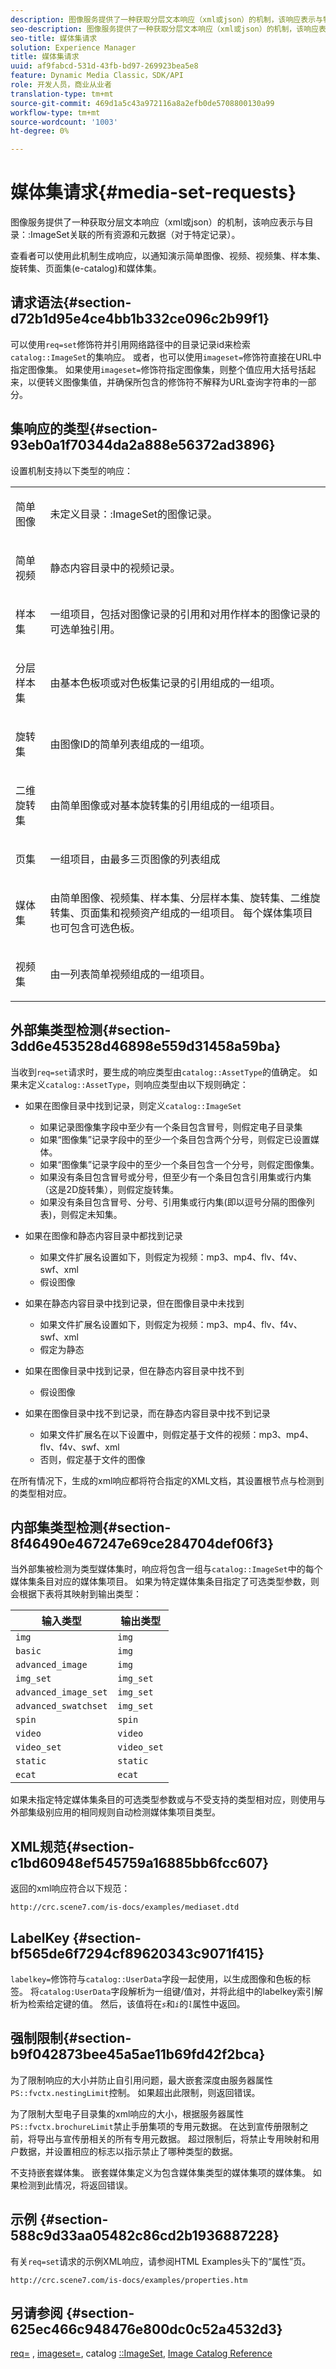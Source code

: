 ```yaml
---
description: 图像服务提供了一种获取分层文本响应（xml或json）的机制，该响应表示与特定记录的目录ImageSet关联的所有资源和元数据。
seo-description: 图像服务提供了一种获取分层文本响应（xml或json）的机制，该响应表示与特定记录的目录ImageSet关联的所有资源和元数据。
seo-title: 媒体集请求
solution: Experience Manager
title: 媒体集请求
uuid: af9fabcd-531d-43fb-bd97-269923bea5e8
feature: Dynamic Media Classic，SDK/API
role: 开发人员，商业从业者
translation-type: tm+mt
source-git-commit: 469d1a5c43a972116a8a2efb0de5708800130a99
workflow-type: tm+mt
source-wordcount: '1003'
ht-degree: 0%

---
```



# 媒体集请求{#media-set-requests}

图像服务提供了一种获取分层文本响应（xml或json）的机制，该响应表示与目录：:ImageSet关联的所有资源和元数据（对于特定记录）。

查看者可以使用此机制生成响应，以通知演示简单图像、视频、视频集、样本集、旋转集、页面集(e-catalog)和媒体集。

## 请求语法{#section-d72b1d95e4ce4bb1b332ce096c2b99f1}

可以使用`req=set`修饰符并引用网络路径中的目录记录id来检索`catalog::ImageSet`的集响应。 或者，也可以使用`imageset=`修饰符直接在URL中指定图像集。 如果使用`imageset=`修饰符指定图像集，则整个值应用大括号括起来，以便转义图像集值，并确保所包含的修饰符不解释为URL查询字符串的一部分。

## 集响应的类型{#section-93eb0a1f70344da2a888e56372ad3896}

设置机制支持以下类型的响应：

<table id="simpletable_3718A93699F64805A41BC8A24D7962D2"> 
 <tr class="strow"> 
  <td class="stentry"> <p>简单图像 </p></td> 
  <td class="stentry"> <p>未定义<span class="codeph">目录：:ImageSet</span>的图像记录。 </p></td> 
 </tr> 
 <tr class="strow"> 
  <td class="stentry"> <p>简单视频 </p></td> 
  <td class="stentry"> <p>静态内容目录中的视频记录。 </p></td> 
 </tr> 
 <tr class="strow"> 
  <td class="stentry"> <p>样本集 </p></td> 
  <td class="stentry"> <p>一组项目，包括对图像记录的引用和对用作样本的图像记录的可选单独引用。 </p></td> 
 </tr> 
 <tr class="strow"> 
  <td class="stentry"> <p>分层样本集 </p></td> 
  <td class="stentry"> <p>由基本色板项或对色板集记录的引用组成的一组项。 </p></td> 
 </tr> 
 <tr class="strow"> 
  <td class="stentry"> <p>旋转集 </p></td> 
  <td class="stentry"> <p>由图像ID的简单列表组成的一组项。 </p></td> 
 </tr> 
 <tr class="strow"> 
  <td class="stentry"> <p>二维旋转集 </p></td> 
  <td class="stentry"> <p>由简单图像或对基本旋转集的引用组成的一组项目。 </p></td> 
 </tr> 
 <tr class="strow"> 
  <td class="stentry"> <p>页集 </p></td> 
  <td class="stentry"> <p>一组项目，由最多三页图像的列表组成 </p></td> 
 </tr> 
 <tr class="strow"> 
  <td class="stentry"> <p>媒体集 </p></td> 
  <td class="stentry"> <p>由简单图像、视频集、样本集、分层样本集、旋转集、二维旋转集、页面集和视频资产组成的一组项目。 每个媒体集项目也可包含可选色板。 </p></td> 
 </tr> 
 <tr class="strow"> 
  <td class="stentry"> <p>视频集 </p></td> 
  <td class="stentry"> <p>由一列表简单视频组成的一组项目。 </p></td> 
 </tr> 
</table>

## 外部集类型检测{#section-3dd6e453528d46898e559d31458a59ba}

当收到`req=set`请求时，要生成的响应类型由`catalog::AssetType`的值确定。 如果未定义`catalog::AssetType`，则响应类型由以下规则确定：

* 如果在图像目录中找到记录，则定义`catalog::ImageSet`

   * 如果记录图像集字段中至少有一个条目包含冒号，则假定电子目录集
   * 如果“图像集”记录字段中的至少一个条目包含两个分号，则假定已设置媒体。
   * 如果“图像集”记录字段中的至少一个条目包含一个分号，则假定图像集。
   * 如果没有条目包含冒号或分号，但至少有一个条目包含引用集或行内集（这是2D旋转集），则假定旋转集。
   * 如果没有条目包含冒号、分号、引用集或行内集(即以逗号分隔的图像列表)，则假定未知集。

* 如果在图像和静态内容目录中都找到记录

   * 如果文件扩展名设置如下，则假定为视频：mp3、mp4、flv、f4v、swf、xml
   * 假设图像

* 如果在静态内容目录中找到记录，但在图像目录中未找到

   * 如果文件扩展名设置如下，则假定为视频：mp3、mp4、flv、f4v、swf、xml
   * 假定为静态

* 如果在图像目录中找到记录，但在静态内容目录中找不到

   * 假设图像

* 如果在图像目录中找不到记录，而在静态内容目录中找不到记录

   * 如果文件扩展名在以下设置中，则假定基于文件的视频：mp3、mp4、flv、f4v、swf、xml
   * 否则，假定基于文件的图像

在所有情况下，生成的xml响应都将符合指定的XML文档，其设置根节点与检测到的类型相对应。

## 内部集类型检测{#section-8f46490e467247e69ce284704def06f3}

当外部集被检测为类型媒体集时，响应将包含一组与`catalog::ImageSet`中的每个媒体集条目对应的媒体集项目。 如果为特定媒体集条目指定了可选类型参数，则会根据下表将其映射到输出类型：

| 输入类型 | 输出类型 |
|---|---|
| `img` | `img` |
| `basic` | `img` |
| `advanced_image` | `img` |
| `img_set` | `img_set` |
| `advanced_image_set` | `img_set` |
| `advanced_swatchset` | `img_set` |
| `spin` | `spin` |
| `video` | `video` |
| `video_set` | `video_set` |
| `static` | `static` |
| `ecat` | `ecat` |

如果未指定特定媒体集条目的可选类型参数或与不受支持的类型相对应，则使用与外部集级别应用的相同规则自动检测媒体集项目类型。

## XML规范{#section-c1bd60948ef545759a16885bb6fcc607}

返回的xml响应符合以下规范：

`http://crc.scene7.com/is-docs/examples/mediaset.dtd`

## LabelKey {#section-bf565de6f7294cf89620343c9071f415}

`labelkey=`修饰符与`catalog::UserData`字段一起使用，以生成图像和色板的标签。 将`catalog:UserData`字段解析为一组键/值对，并将此组中的labelkey索引解析为检索给定键的值。 然后，该值将在&#x200B;*`s`*&#x200B;和&#x200B;*`i`*&#x200B;的&#x200B;*`l`*&#x200B;属性中返回。

## 强制限制{#section-b9f042873bee45a5ae11b69fd42f2bca}

为了限制响应的大小并防止自引用问题，最大嵌套深度由服务器属性`PS::fvctx.nestingLimit`控制。 如果超出此限制，则返回错误。

为了限制大型电子目录集的xml响应的大小，根据服务器属性`PS::fvctx.brochureLimit`禁止手册集项的专用元数据。 在达到宣传册限制之前，将导出与宣传册相关的所有专用元数据。 超过限制后，将禁止专用映射和用户数据，并设置相应的标志以指示禁止了哪种类型的数据。

不支持嵌套媒体集。 嵌套媒体集定义为包含媒体集类型的媒体集项的媒体集。 如果检测到此情况，将返回错误。

## 示例 {#section-588c9d33aa05482c86cd2b1936887228}

有关`req=set`请求的示例XML响应，请参阅HTML Examples头下的“属性”页。

`http://crc.scene7.com/is-docs/examples/properties.htm`

## 另请参阅 {#section-625ec466c948476e800dc0c52a4532d3}

[req=](../../../../../is-api/http-ref/image-serving-api-ref/c-http-protocol-reference/c-command-reference/r-req/r-req.md#reference-907cdb4a97034db7ad94695f25552e76) ,  [imageset=](../../../../../is-api/http-ref/image-serving-api-ref/c-http-protocol-reference/c-command-reference/r-req/r-imageset-req.md#reference-c42935490db84830b31e9e649895dee3), catalog [::ImageSet](/help/aem-is-ir-api/is-api/image-catalog/image-serving-api-ref/c-image-catalog-reference/c-image-svg-data-reference/c-image-data-reference/r-imageset-cat.md), [Image Catalog Reference](../../../../../is-api/image-catalog/image-serving-api-ref/c-image-catalog-reference/c-overview/c-overview.md#concept-9ce2b6a133de45f783e95cabc5810ac3)

